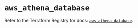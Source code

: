 # `aws_athena_database`

Refer to the Terraform Registry for docs: [`aws_athena_database`](https://registry.terraform.io/providers/hashicorp/aws/5.78.0/docs/resources/athena_database).
